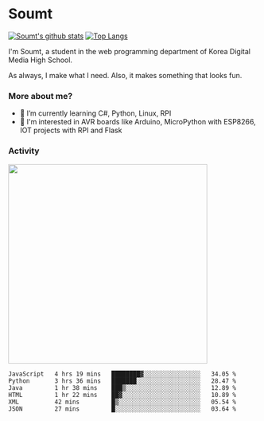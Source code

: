 # Soumt
[![Soumt's github stats](https://github-readme-stats.vercel.app/api?username=soumt-r)](https://github.com/anuraghazra/github-readme-stats)
[![Top Langs](https://github-readme-stats.vercel.app/api/top-langs/?username=soumt-r&layout=compact)](https://github.com/anuraghazra/github-readme-stats)

I'm Soumt, a student in the web programming department of Korea Digital Media High School.

As always, I make what I need. Also, it makes something that looks fun.

### More about me?
- 🌱 I’m currently learning C#, Python, Linux, RPI
- :pushpin: I'm interested in AVR boards like Arduino, MicroPython with ESP8266, IOT projects with RPI and Flask


### Activity
<img height="400" img src="https://wakatime.com/share/@soumt_r/0e4d0df5-374b-4c75-8ddb-57d54d739f69.svg"></img>

<!--START_SECTION:waka-->

```text
JavaScript   4 hrs 19 mins   ████████▓░░░░░░░░░░░░░░░░   34.05 %
Python       3 hrs 36 mins   ███████░░░░░░░░░░░░░░░░░░   28.47 %
Java         1 hr 38 mins    ███▒░░░░░░░░░░░░░░░░░░░░░   12.89 %
HTML         1 hr 22 mins    ██▓░░░░░░░░░░░░░░░░░░░░░░   10.89 %
XML          42 mins         █▒░░░░░░░░░░░░░░░░░░░░░░░   05.54 %
JSON         27 mins         █░░░░░░░░░░░░░░░░░░░░░░░░   03.64 %
```

<!--END_SECTION:waka-->

